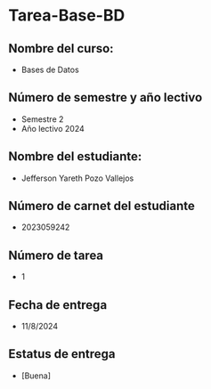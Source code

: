# Tarea-Base-BD
## Nombre del curso:
- Bases de Datos

## Número de semestre y año lectivo
- Semestre 2
- Año lectivo 2024

## Nombre del estudiante:
- Jefferson Yareth Pozo Vallejos

## Número de carnet del estudiante
- 2023059242

## Número de tarea
- 1

## Fecha de entrega
- 11/8/2024

## Estatus de entrega
- [Buena]
